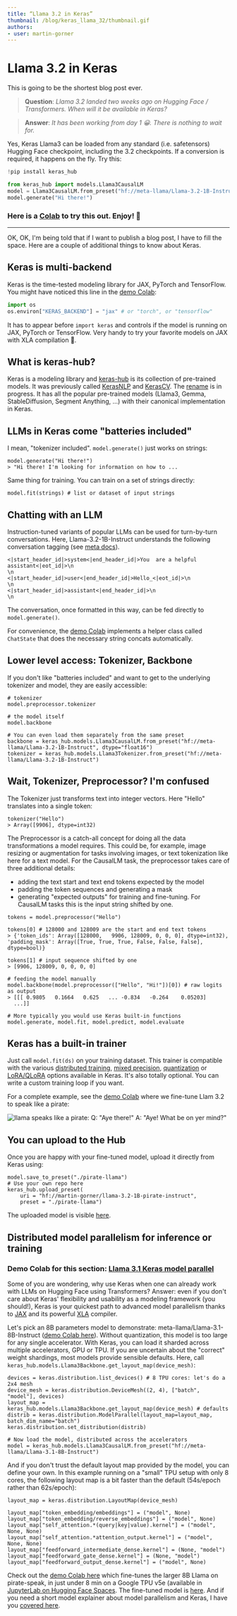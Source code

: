 ```yaml
---
title: “Llama 3.2 in Keras” 
thumbnail: /blog/keras_llama_32/thumbnail.gif
authors:
- user: martin-gorner
---
```



# Llama 3.2 in Keras

This is going to be the shortest blog post ever.

> **Question**: *Llama 3.2 landed two weeks ago on Hugging Face / Transformers. When will it be available in Keras?*

> **Answer**: *It has been working from day 1 😀. There is nothing to wait for.*

Yes, Keras Llama3 can be loaded from any standard (i.e. safetensors) Hugging Face checkpoint, including the 3.2 checkpoints. If a conversion is required, it happens on the fly. Try this:

```Python
!pip install keras_hub

from keras_hub import models.Llama3CausalLM
model = Llama3CausalLM.from_preset("hf://meta-llama/Llama-3.2-1B-Instruct", dtype="bfloat16")
model.generate("Hi there!")
```

### Here is a [Colab](https://colab.research.google.com/drive/1cnAUQbDfM8lErQ8MD2x9Mo5sfKIqIxEh) to try this out. Enjoy! 🤗

---

OK, OK, I'm being told that if I want to publish a blog post, I have to fill the space. Here are a couple of additional things to know about Keras.

## Keras is multi-backend

Keras is the time-tested modeling library for JAX, PyTorch and TensorFlow. You might have noticed this line in the [demo Colab](https://colab.research.google.com/drive/1cnAUQbDfM8lErQ8MD2x9Mo5sfKIqIxEh):

```Python
import os
os.environ["KERAS_BACKEND"] = "jax" # or "torch", or "tensorflow"
```

It has to appear before `import keras` and controls if the model is running on JAX, PyTorch or TensorFlow. Very handy to try your favorite models on JAX with XLA compilation 🚀.

## What is keras-hub?

Keras is a modeling library and [keras-hub](https://keras.io/keras_hub/) is its collection of pre-trained models. It was previously called [KerasNLP](https://keras.io/keras_nlp/) and [KerasCV](https://keras.io/keras_cv/). The [rename](https://github.com/keras-team/keras-hub/issues/1831) is in progress. It has all the popular pre-trained models (Llama3, Gemma, StableDiffusion, Segment Anything, ...) with their canonical implementation in Keras.

## LLMs in Keras come "batteries included"

I mean, "tokenizer included". `model.generate()` just works on strings:
```
model.generate("Hi there!")
> "Hi there! I'm looking for information on how to ...
```

Same thing for training. You can train on a set of strings directly:

```
model.fit(strings) # list or dataset of input strings
```

## Chatting with an LLM

Instruction-tuned variants of popular LLMs can be used for turn-by-turn conversations. Here, Llama-3.2-1B-Instruct understands the following conversation tagging (see [meta docs](https://www.llama.com/docs/model-cards-and-prompt-formats/llama3_1/#-instruct-model-prompt-)).

```
<|start_header_id|>system<|end_header_id|>You  are a helpful assistant<|eot_id|>\n
\n
<|start_header_id|>user<|end_header_id|>Hello_<|eot_id|>\n
\n
<|start_header_id|>assistant<|end_header_id|>\n
\n
```
The conversation, once formatted in this way, can be fed directly to `model.generate()`.

For convenience, the [demo Colab](https://colab.research.google.com/drive/1cnAUQbDfM8lErQ8MD2x9Mo5sfKIqIxEh) implements a helper class called `ChatState` that does the necessary string concats automatically.



## Lower level access: Tokenizer, Backbone

If you don't like "batteries included" and want to get to the underlying tokenizer and model, they are easily accessible:

```
# tokenizer
model.preprocessor.tokenizer

# the model itself
model.backbone

# You can even load them separately from the same preset
backbone = keras_hub.models.Llama3CausalLM.from_preset("hf://meta-llama/Llama-3.2-1B-Instruct", dtype="float16")
tokenizer = keras_hub.models.Llama3Tokenizer.from_preset("hf://meta-llama/Llama-3.2-1B-Instruct")
```

## Wait, Tokenizer, Preprocessor? I'm confused

The Tokenizer just transforms text into integer vectors. Here "Hello" translates into a single token:

```
tokenizer("Hello")
> Array([9906], dtype=int32)
```

The Preprocessor is a catch-all concept for doing all the data transformations a model requires. This could be, for example, image resizing or augmentation for tasks involving images, or text tokenization like here for a text model. For the CausalLM task, the preprocessor takes care of three additional details:
* adding the text start and text end tokens expected by the model
* padding the token sequences and generating a mask
* generating "expected outputs" for training and fine-tuning. For CausalLM tasks this is the input string shifted by one.

```
tokens = model.preprocessor("Hello")

tokens[0] # 128000 and 128009 are the start and end text tokens
> {'token_ids': Array([128000,   9906, 128009, 0, 0, 0], dtype=int32), 'padding_mask': Array([True, True, True, False, False, False], dtype=bool)}

tokens[1] # input sequence shifted by one
> [9906, 128009, 0, 0, 0, 0]

# feeding the model manually
model.backbone(model.preprocessor(["Hello", "Hi!"])[0]) # raw logits as output
> [[[ 0.9805   0.1664   0.625   ... -0.834   -0.264    0.05203]
  ...]]

# More typically you would use Keras built-in functions model.generate, model.fit, model.predict, model.evaluate
```

## Keras has a built-in trainer

Just call `model.fit(ds)` on your training dataset. This trainer is compatible with the various [distributed training](https://keras.io/guides/distribution/), [mixed precision](https://keras.io/api/mixed_precision/), [quantization](https://keras.io/examples/keras_recipes/float8_training_and_inference_with_transformer/) or [LoRA/QLoRA](https://keras.io/examples/keras_recipes/parameter_efficient_finetuning_of_gemma_with_lora_and_qlora/) options available in Keras. It's also totally optional. You can write a custom training loop if you want.

For a complete example, see the [demo Colab](https://colab.research.google.com/drive/1cnAUQbDfM8lErQ8MD2x9Mo5sfKIqIxEh) where we fine-tune Llam 3.2 to speak like a pirate:

![llama speaks like a pirate: Q: "Aye there!" A: "Aye! What be on yer mind?"](assets/keras-llama-32/llama-pirate.png)



## You can upload to the Hub

Once you are happy with your fine-tuned model, upload it directly from Keras using:

```
model.save_to_preset("./pirate-llama")
# Use your own repo here
keras_hub.upload_preset(
    uri = "hf://martin-gorner/llama-3.2-1B-pirate-instruct",
    preset = "./pirate-llama")
```

The uploaded model is visible [here](https://huggingface.co/martin-gorner/llama-3.2-1B-pirate-instruct).

## Distributed model parallelism for inference or training

### Demo Colab for this section: [Llama 3.1 Keras model parallel](https://colab.research.google.com/drive/1WzErEM04rieeCMY6s_wGyTjWcuhAF-3D)

Some of you are wondering, why use Keras when one can already work with LLMs on Hugging Face using Transformers? Answer: even if you don't care about Keras' flexibility and usability as a modeling framework (you should!), Keras is your quickest path to advanced model parallelism thanks to [JAX](https://github.com/jax-ml/jax) and its powerful [XLA](https://github.com/openxla/xla) compiler.

Let's pick an 8B parameters model to demonstrate: meta-llama/Llama-3.1-8B-Instruct ([demo Colab here](https://colab.research.google.com/drive/1WzErEM04rieeCMY6s_wGyTjWcuhAF-3D)). Without quantization, this model is too large for any single accelerator. With Keras, you can load it sharded across multiple accelerators, GPU or TPU. If you are uncertain about the "correct" weight shardings, most models provide sensible defaults. Here, call `keras_hub.models.Llama3Backbone.get_layout_map(device_mesh)`:

```
devices = keras.distribution.list_devices() # 8 TPU cores: let's do a 2x4 mesh
device_mesh = keras.distribution.DeviceMesh((2, 4), ["batch", "model"], devices)
layout_map = keras_hub.models.Llama3Backbone.get_layout_map(device_mesh) # defaults
distrib = keras.distribution.ModelParallel(layout_map=layout_map, batch_dim_name="batch")
keras.distribution.set_distribution(distrib)

# Now load the model, distributed across the accelerators
model = keras_hub.models.Llama3CausalLM.from_preset("hf://meta-llama/Llama-3.1-8B-Instruct")
```

And if you don't trust the default layout map provided by the model, you can define your own. In this example running on a "small" TPU setup with only 8 cores, the following layout map is a bit faster than the default (54s/epoch rather than 62s/epoch):

```
layout_map = keras.distribution.LayoutMap(device_mesh)

layout_map["token_embedding/embeddings"] = ("model", None)
layout_map["token_embedding/reverse_embeddings"] = ("model", None)
layout_map["self_attention.*(query|key|value).kernel"] = ("model", None, None)
layout_map["self_attention.*attention_output.kernel"] = ("model", None, None)
layout_map["feedforward_intermediate_dense.kernel"] = (None, "model")
layout_map["feedforward_gate_dense.kernel"] = (None, "model")
layout_map["feedforward_output_dense.kernel"] = ("model", None)
```

Check out the [demo Colab here](https://colab.research.google.com/drive/1WzErEM04rieeCMY6s_wGyTjWcuhAF-3D) which fine-tunes the larger 8B Llama on pirate-speak, in just under 8 min on a Google TPU v5e (available in [JupyterLab on Hugging Face Spaces](https://huggingface.co/docs/hub/main/en/spaces-sdks-docker-jupyter). The fine-tuned model is [here](https://huggingface.co/martin-gorner/llama-3.1-8B-pirate-instruct). And if you need a short model explainer about model parallelism and Keras, I have you [covered here](https://developers.googleblog.com/en/fine-tuning-gemma-2-with-keras-hugging-face-update/). 

